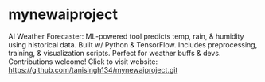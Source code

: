 # mynewaiproject
AI Weather Forecaster: ML-powered tool predicts temp, rain, &amp; humidity using historical data. Built w/ Python &amp; TensorFlow. Includes preprocessing, training, &amp; visualization scripts. Perfect for weather buffs &amp; devs. Contributions welcome!
Click to visit website: https://github.com/tanisingh134/mynewaiproject.git
